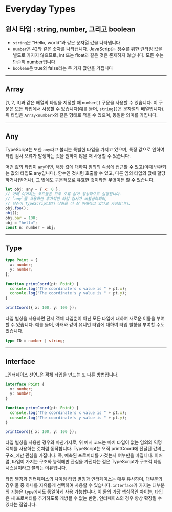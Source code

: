 # Everyday Types

##  원시 타입 : string, number, 그리고 boolean

- `string`은 "Hello, world"와 같은 문자열 값을 나타냅니다
- `number`은 42와 같은 숫자를 나타냅니다. JavaScript는 정수를 위한 런타임 값을 별도로 가지지 않으므로, int 또는 float과 같은 것은 존재하지 않습니다. 모든 수는 단순히 number입니다
- `boolean`은 true와 false라는 두 가지 값만을 가집니다
---
## Array

[1, 2, 3]과 같은 배열의 타입을 지정할 때 `number[]` 구문을 사용할 수 있습니다. 이 구문은 모든 타입에서 사용할 수 있습니다(예를 들어, `string[]`은 문자열의 배열입니다). 위 타입은 `Array<number>`와 같은 형태로 적을 수 있으며, 동일한 의미를 가집니다.

---
## Any

TypeScript는 또한 `any`라고 불리는 특별한 타입을 가지고 있으며, 특정 값으로 인하여 타입 검사 오류가 발생하는 것을 원하지 않을 때 사용할 수 있습니다.

어떤 값의 타입이 `any`이면, 해당 값에 대하여 임의의 속성에 접근할 수 있고(이때 반환되는 값의 타입도 any입니다), 함수인 것처럼 호출할 수 있고, 다른 임의 타입의 값에 할당하거나(받거나), 그 밖에도 구문적으로 유효한 것이라면 무엇이든 할 수 있습니다.

```javascript
let obj: any = { x: 0 };
// 아래 이어지는 코드들은 모두 오류 없이 정상적으로 실행됩니다.
// `any`를 사용하면 추가적인 타입 검사가 비활성화되며,
// 당신이 TypeScript보다 상황을 더 잘 이해하고 있다고 가정합니다.
obj.foo();
obj();
obj.bar = 100;
obj = "hello";
const n: number = obj;
```
---
## Type

```typescript
type Point = {
  x: number;
  y: number;
};
 
function printCoord(pt: Point) {
  console.log("The coordinate's x value is " + pt.x);
  console.log("The coordinate's y value is " + pt.y);
}
 
printCoord({ x: 100, y: 100 });
```

타입 별칭을 사용하면 단지 객체 타입뿐이 아닌 모든 타입에 대하여 새로운 이름을 부여할 수 있습니다. 예를 들어, 아래와 같이 유니언 타입에 대하여 타입 별칭을 부여할 수도 있습니다.

```typescript
type ID = number | string;
```
---
## Interface

_인터페이스 선언_은 객체 타입을 만드는 또 다른 방법입니다.

```typescript
interface Point {
  x: number;
  y: number;
}
 
function printCoord(pt: Point) {
  console.log("The coordinate's x value is " + pt.x);
  console.log("The coordinate's y value is " + pt.y);
}
 
printCoord({ x: 100, y: 100 });
```

타입 별칭을 사용한 경우와 마찬가지로, 위 예시 코드는 마치 타입이 없는 임의의 익명 객체를 사용하는 것처럼 동작합니다. TypeScript는 오직 printCoord에 전달된 값의 _구조_에만 관심을 가집니다. 즉, 예측된 프로퍼티를 가졌는지 여부만을 따집니다. 이처럼, 타입이 가지는 구조와 능력에만 관심을 가진다는 점은 TypeScript가 구조적 타입 시스템이라고 불리는 이유입니다.

타입 별칭과 인터페이스의 차이점
타입 별칭과 인터페이스는 매우 유사하며, 대부분의 경우 둘 중 하나를 자유롭게 선택하여 사용할 수 있습니다. `interface`가 가지는 대부분의 기능은 `type`에서도 동일하게 사용 가능합니다. 이 둘의 가장 핵심적인 차이는, 타입은 새 프로퍼티를 추가하도록 개방될 수 없는 반면, 인터페이스의 경우 항상 확장될 수 있다는 점입니다.